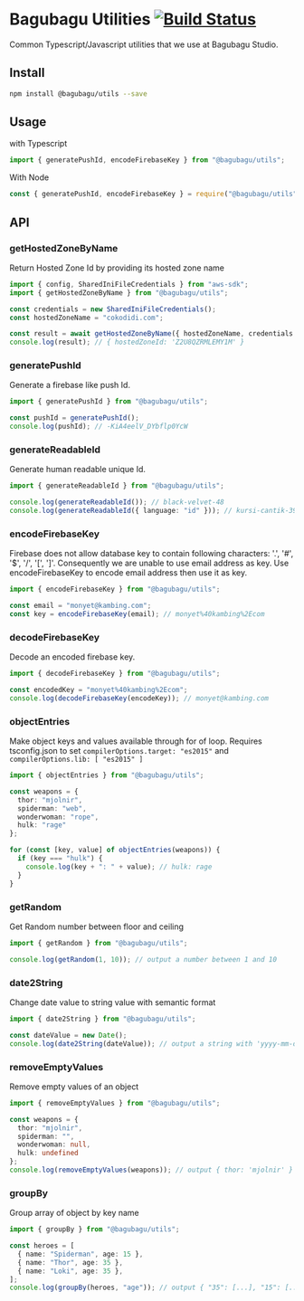# Bagubagu Utilities [![Build Status](https://travis-ci.org/bagubagu/utils.svg?branch=master)](https://travis-ci.org/bagubagu/utils)

Common Typescript/Javascript utilities that we use at Bagubagu Studio.

## Install

```bash
npm install @bagubagu/utils --save
```

## Usage

with Typescript

```ts
import { generatePushId, encodeFirebaseKey } from "@bagubagu/utils";
```

With Node

```js
const { generatePushId, encodeFirebaseKey } = require("@bagubagu/utils");
```

## API

### getHostedZoneByName

Return Hosted Zone Id by providing its hosted zone name

```ts
import { config, SharedIniFileCredentials } from "aws-sdk";
import { getHostedZoneByName } from "@bagubagu/utils";

const credentials = new SharedIniFileCredentials();
const hostedZoneName = "cokodidi.com";

const result = await getHostedZoneByName({ hostedZoneName, credentials });
console.log(result); // { hostedZoneId: 'Z2U8QZRMLEMY1M' }
```

### generatePushId

Generate a firebase like push Id.

```ts
import { generatePushId } from "@bagubagu/utils";

const pushId = generatePushId();
console.log(pushId); // -KiA4eelV_DYbflp0YcW
```

### generateReadableId

Generate human readable unique Id.

```ts
import { generateReadableId } from "@bagubagu/utils";

console.log(generateReadableId()); // black-velvet-48
console.log(generateReadableId({ language: "id" })); // kursi-cantik-39
```

### encodeFirebaseKey

Firebase does not allow database key to contain following characters: '.', '#', '$', '/', '[', ']'.
Consequently we are unable to use email address as key. Use encodeFirebaseKey to
encode email address then use it as key.

```ts
import { encodeFirebaseKey } from "@bagubagu/utils";

const email = "monyet@kambing.com";
const key = encodeFirebaseKey(email); // monyet%40kambing%2Ecom
```

### decodeFirebaseKey

Decode an encoded firebase key.

```ts
import { decodeFirebaseKey } from "@bagubagu/utils";

const encodedKey = "monyet%40kambing%2Ecom";
console.log(decodeFirebaseKey(encodeKey)); // monyet@kambing.com
```

### objectEntries

Make object keys and values available through for of loop.
Requires tsconfig.json to set
`compilerOptions.target: "es2015"` and `compilerOptions.lib: [ "es2015" ]`

```ts
import { objectEntries } from "@bagubagu/utils";

const weapons = {
  thor: "mjolnir",
  spiderman: "web",
  wonderwoman: "rope",
  hulk: "rage"
};

for (const [key, value] of objectEntries(weapons)) {
  if (key === "hulk") {
    console.log(key + ": " + value); // hulk: rage
  }
}
```

### getRandom

Get Random number between floor and ceiling

```ts
import { getRandom } from "@bagubagu/utils";

console.log(getRandom(1, 10)); // output a number between 1 and 10
```

### date2String

Change date value to string value with semantic format

```ts
import { date2String } from "@bagubagu/utils";

const dateValue = new Date();
console.log(date2String(dateValue)); // output a string with 'yyyy-mm-dd' format
```

### removeEmptyValues

Remove empty values of an object

```typescript
import { removeEmptyValues } from "@bagubagu/utils";

const weapons = {
  thor: "mjolnir",
  spiderman: "",
  wonderwoman: null,
  hulk: undefined
};
console.log(removeEmptyValues(weapons)); // output { thor: 'mjolnir' }
```

### groupBy

Group array of object by key name

```typescript
import { groupBy } from "@bagubagu/utils";

const heroes = [
  { name: "Spiderman", age: 15 },
  { name: "Thor", age: 35 },
  { name: "Loki", age: 35 },
];
console.log(groupBy(heroes, "age")); // output { "35": [...], "15": [...] }
```
